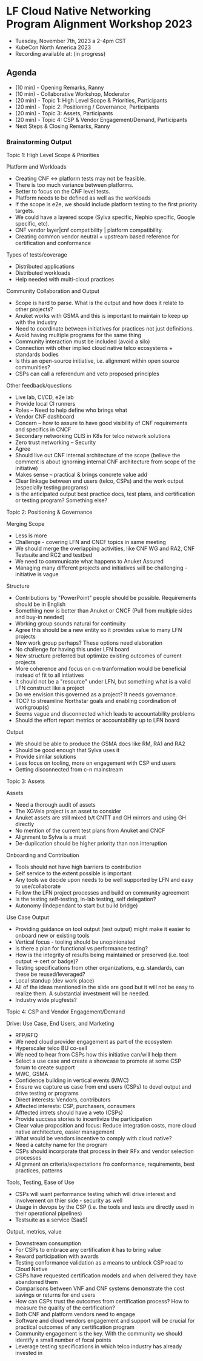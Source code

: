 # LF Cloud Native Networking Program Alignment Workshop 2023
- Tuesday, November 7th, 2023 a 2-4pm CST 
- KubeCon North America 2023
- Recording available at: (in progress)

## Agenda

- (10 min) - Opening Remarks, Ranny
- (10 min) - Collaborative Workshop, Moderator
- (20 min) - Topic 1: High Level Scope & Priorities, Participants
- (20 min) - Topic 2: Positioning / Governance, Participants
- (20 min) - Topic 3: Assets, Participants
- (20 min) - Topic 4: CSP & Vendor Engagement/Demand, Participants
- Next Steps & Closing Remarks, Ranny

### Brainstorming Output

Topic 1: High Level Scope & Priorities

Platform and Workloads
- Creating CNF <-> platform tests may not be feasible.
- There is too much variance between platforms.
- Better to focus on the CNF level tests.
- Platform needs to be defined as well as the workloads
- If the scope is e2e, we should include platform testing to the first priority targets.
- We could have a layered scope (Sylva specific, Nephio specific, Google specific, etc).
- CNF vendor layer|cnf compatibility | platform compatibility.
- Creating common vendor neutral + upstream based reference for certification and conformance

Types of tests/coverage
- Distributed applications
- Distributed workloads
- Help needed with multi-cloud practices

Community Collaboration and Output
- Scope is hard to parse.  What is the output and how does it relate to other projects?
- Anuket works with GSMA and this is important to maintain to keep up with the industry
- Need to coordinate between initiatives for practices not just definitions. 
- Avoid having multiple programs for the same thing
- Community interaction must be included (avoid a silo)
- Connection with other implied cloud native telco ecosystems + standards bodies
- Is this an open-source initiative, i.e. alignment within open source communities?
- CSPs can call a referendum and veto proposed principles

Other feedback/questions
- Live lab, CI/CD, e2e lab
- Provide local CI runners
- Roles – Need to help define who brings what
- Vendor CNF dashboard
- Concern – how to assure to have good visibility of CNF requirements and specifics in CNCF
- Secondary networking CLIS in K8s for telco network solutions
- Zero trust networking – Security
- Agree
- Should live out CNF internal architecture of the scope (believe the comment is about ignorning internal CNF architecture from scope of the initiative)
- Makes sense – practical & brings concrete value add
- Clear linkage between end users (telco, CSPs) and the work output (especially testing programs)
- Is the anticipated output best practice docs, test plans, and certification or testing program? Something else?

Topic 2: Positioning & Governance

Merging Scope
- Less is more
- Challenge - covering LFN and CNCF topics in same meeting
- We should merge the overlapping activities, like CNF WG and RA2, CNF Testsuite and RC2 and testbed
- We need to communicate what happens to Anuket Assured
- Managing many different projects and initiatives will be challenging - initiative is vague

Structure
- Contributions by "PowerPoint" people should be possible. Requirements should be in English
- Something new is better than Anuket or CNCF (Pull from multiple sides and buy-in needed)
- Working group sounds natural for continuity
- Agree this should be a new entity so it provides value to many LFN projects
- New work group perhaps? These options need elaboration
- No challenge for having this under LFN board
- New structure preferred but optimize existing outcomes of current projects
- More coherence and focus on c-n tranformation would be beneficial instead of fit to all intiatives
- It should not be a "resource" under LFN, but something what is a valid LFN construct like a project
- Do we envision this governed as a project? It needs governance.
- TOC? to streamline Northstar goals and enabling coordination of workgroup(s)
- Seems vague and disconnected which leads to accountability problems
- Should the effort report metrics or accountability up to LFN board

Output
- We should be able to produce the GSMA docs like RM, RA1 and RA2
- Should be good enough that Sylva uses it
- Provide similar solutions
- Less focus on tooling, more on engagement with CSP end users
- Getting disconnected from c-n mainstream

Topic 3: Assets

Assets
- Need a thorough audit of assets
- The XGVela project is an asset to consider
- Anuket assets are still mixed b/t CNTT and GH mirrors and using GH directly
- No mention of the current test plans from Anuket and CNCF
- Alignment to Sylva is a must
- De-duplication should be higher priority than non interuption

Onboarding and Contribution
- Tools should not have high barriers to contribution
- Self service to the extent possible is important
- Any tools we decide upon needs to be well supported by LFN and easy to use/collaborate
- Follow the LFN project processes and build on community agreement
- Is the testing self-testing, in-lab testing, self delegation?
- Autonomy (Independant to start but build bridge)

Use Case Output
- Providing guidance on tool output (test output) might make it easier to onboard new or existing tools
- Vertical focus - tooling should be unopinionated
- Is there a plan for functional vs performance testing?
- How is the integrity of results being maintained or preserved (i.e. tool output -> cert or badge)?
- Testing specifications from other organizations, e.g. standards, can these be reused/leveraged?
- Local standup (dev work place)
- All of the ideas mentioned in the slide are good but it will not be easy to realize them.  A substantial investment will be needed.
- Industry wide plugfests?
  
Topic 4: CSP and Vendor Engagement/Demand

Drive: Use Case, End Users, and Marketing
- RFP/RFQ
- We need cloud provider engagement as part of the ecosystem
- Hyperscaler telco BU co-sell
- We need to hear from CSPs how this initiative can/will help them
- Select a use case and create a showcase to promote at some CSP forum to create support
-  MWC, GSMA
-  Confidence building in vertical events (MWC)
-  Ensure we capture us case from end users (CSPs) to devel output and drive testing or programs
-  Direct interests: Vendors, contributors
-  Affected interests: CSP, purchasers, consumers
-  Afftected intrets should have a veto (CSPs)
-  Provide success stories to incentivize the participation
-  Clear value proposition and focus: Reduce integration costs, more cloud native architecture, easier management
-  What would be vendors incentive to comply with cloud native?
-  Need a catchy name for the program
-  CSPs should incorporate that process in their RFx and vendor selection processes
-  Alignment on criteria/expectations fro conformance, requirements, best practices, patterns

Tools, Testing, Ease of Use
- CSPs will want performance testing which will drive interest and involvement on thier side - security as well
- Usage in devops by the CSP (i.e. the tools and tests are directly used in their operational pipelines)
- Testsuite as a service (SaaS)

Output, metrics, value
- Downstream consumption
- For CSPs to embrace any certification it has to bring value
- Reward participation with awards
- Testing conformance validation as a means to unblock CSP road to Cloud Native
- CSPs have requested certification models and when delivered they have abandoned them
- Comparisons between VNF and CNF systems demonstrate the cost savings or returns for end users
- How can CSPs trust the outcomes from certification process? How to measure the quality of the certification?
- Both CNF and platform vendors need to engage
- Software and cloud vendors engagement and support will be crucial for practical outcomes of any certification program
- Community engagement is the key. With the community we should identify a small number of focal points
- Leverage testing specifications in which telco industry has already invested in
